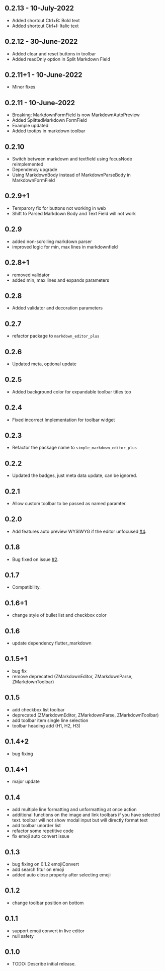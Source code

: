 ## 0.2.13 - 10-July-2022
* Added shortcut Ctrl+B: Bold text
* Added shortcut Ctrl+I: Italic text

## 0.2.12 - 30-June-2022
* Added clear and reset buttons in toolbar
* Added readOnly option in Split Markdown Field

## 0.2.11+1 - 10-June-2022
* Minor fixes

## 0.2.11 - 10-June-2022
* Breaking: MarkdownFormField is now MarkdownAutoPreview
* Added SplittedMarkdown FormField
* Example updated
* Added tootips in markdown toolbar

## 0.2.10
* Switch between markdown and textfield using focusNode reimplemented
* Dependency upgrade
* Using MarkdownBody instead of MarkdownParseBody in MarkdownFormField

## 0.2.9+1
* Temparory fix for buttons not working in web
* Shift to Parsed Markdown Body and Text Field will not work

## 0.2.9
* added non-scrolling markdown parser
* improved logic for min, max lines in markdownfield

## 0.2.8+1
* removed validator
* added min, max lines and expands parameters

## 0.2.8
* Added validator and decoration parameters

## 0.2.7
* refactor package to `markdown_editor_plus`

## 0.2.6
* Updated meta, optional update
## 0.2.5
* Added background color for expandable toolbar titles too
## 0.2.4
* Fixed incorrect Implementation for toolbar widget
## 0.2.3
* Refactor the package name to `simple_markdown_editor_plus`

## 0.2.2

* Updated the badges, just meta data update, can be ignored.
## 0.2.1

* Allow custom toolbar to be passed as named paramter.
## 0.2.0

* Add features auto preview WYSIWYG if the editor unfocused [#4](https://github.com/zahniar88/simple_markdown_editor/issues/4).

## 0.1.8

* Bug fixed on issue [#2](https://github.com/zahniar88/simple_markdown_editor/issues/2).

## 0.1.7

* Compatibility.

## 0.1.6+1

* change style of bullet list and checkbox color

## 0.1.6

* update dependency flutter_markdown

## 0.1.5+1

* bug fix
* remove deprecated (ZMarkdownEditor, ZMarkdownParse, ZMarkdownToolbar)

## 0.1.5

* add checkbox list toolbar
* deprecated (ZMarkdownEditor, ZMarkdownParse, ZMarkdownToolbar)
* add toolbar item single line selection
* toolbar heading add (H1, H2, H3)

## 0.1.4+2

* bug fixing

## 0.1.4+1

* major update

## 0.1.4

* add multiple line formatting and unformatting at once action
* additional functions on the image and link toolbars if you have selected text. toolbar will not show modal input but will directly format text
* add toolbar unorder list
* refactor some repetitive code
* fix emoji auto convert issue

## 0.1.3

* bug fixing on 0.1.2 emojiConvert
* add search fitur on emoji
* added auto close property after selecting emoji

## 0.1.2

* change toolbar position on bottom

## 0.1.1

* support emoji convert in live editor
* null safety

## 0.1.0

* TODO: Describe initial release.